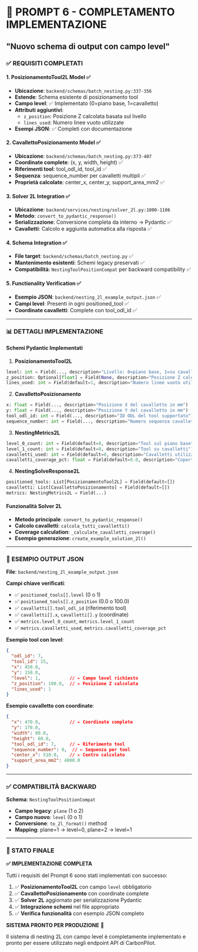 # 🎯 PROMPT 6 - COMPLETAMENTO IMPLEMENTAZIONE
## "Nuovo schema di output con campo level"

### ✅ REQUISITI COMPLETATI

#### 1. **PosizionamentoTool2L Model** ✅
- **Ubicazione**: `backend/schemas/batch_nesting.py:337-356`
- **Estende**: Schema esistente di posizionamento tool
- **Campo level**: ✅ Implementato (0=piano base, 1=cavalletto)
- **Attributi aggiuntivi**:
  - `z_position`: Posizione Z calcolata basata sul livello
  - `lines_used`: Numero linee vuoto utilizzate
- **Esempi JSON**: ✅ Completi con documentazione

#### 2. **CavallettoPosizionamento Model** ✅
- **Ubicazione**: `backend/schemas/batch_nesting.py:373-407`  
- **Coordinate complete**: (x, y, width, height) ✅
- **Riferimenti tool**: tool_odl_id, tool_id ✅
- **Sequenza**: sequence_number per cavalletti multipli ✅
- **Proprietà calcolate**: center_x, center_y, support_area_mm2 ✅

#### 3. **Solver 2L Integration** ✅
- **Ubicazione**: `backend/services/nesting/solver_2l.py:1000-1106`
- **Metodo**: `convert_to_pydantic_response()` 
- **Serializzazione**: Conversione completa da interno → Pydantic ✅
- **Cavalletti**: Calcolo e aggiunta automatica alla risposta ✅

#### 4. **Schema Integration** ✅
- **File target**: `backend/schemas/batch_nesting.py` ✅
- **Mantenimento esistenti**: Schemi legacy preservati ✅
- **Compatibilità**: `NestingToolPositionCompat` per backward compatibility ✅

#### 5. **Functionality Verification** ✅
- **Esempio JSON**: `backend/nesting_2l_example_output.json` ✅
- **Campi level**: Presenti in ogni positioned_tool ✅
- **Coordinate cavalletti**: Complete con tool_odl_id ✅

---

### 📊 DETTAGLI IMPLEMENTAZIONE

#### **Schemi Pydantic Implementati**

1. **PosizionamentoTool2L**
```python
level: int = Field(..., description="Livello: 0=piano base, 1=su cavalletto")
z_position: Optional[float] = Field(None, description="Posizione Z calcolata")
lines_used: int = Field(default=1, description="Numero linee vuoto utilizzate")
```

2. **CavallettoPosizionamento**
```python
x: float = Field(..., description="Posizione X del cavalletto in mm")
y: float = Field(..., description="Posizione Y del cavalletto in mm")
tool_odl_id: int = Field(..., description="ID ODL del tool supportato")
sequence_number: int = Field(..., description="Numero sequenza cavalletto")
```

3. **NestingMetrics2L**
```python
level_0_count: int = Field(default=0, description="Tool sul piano base")
level_1_count: int = Field(default=0, description="Tool su cavalletti")
cavalletti_used: int = Field(default=0, description="Cavalletti utilizzati")
cavalletti_coverage_pct: float = Field(default=0.0, description="Copertura cavalletti")
```

4. **NestingSolveResponse2L**
```python
positioned_tools: List[PosizionamentoTool2L] = Field(default=[])
cavalletti: List[CavallettoPosizionamento] = Field(default=[])
metrics: NestingMetrics2L = Field(...)
```

#### **Funzionalità Solver 2L**

- **Metodo principale**: `convert_to_pydantic_response()`
- **Calcolo cavalletti**: `calcola_tutti_cavalletti()` 
- **Coverage calculation**: `_calculate_cavalletti_coverage()`
- **Esempio generazione**: `create_example_solution_2l()`

---

### 🧪 ESEMPIO OUTPUT JSON

**File**: `backend/nesting_2l_example_output.json`

**Campi chiave verificati**:
- ✅ `positioned_tools[].level` (0 o 1)
- ✅ `positioned_tools[].z_position` (0.0 o 100.0)
- ✅ `cavalletti[].tool_odl_id` (riferimento tool)
- ✅ `cavalletti[].x`, `cavalletti[].y` (coordinate)
- ✅ `metrics.level_0_count`, `metrics.level_1_count`
- ✅ `metrics.cavalletti_used`, `metrics.cavalletti_coverage_pct`

**Esempio tool con level**:
```json
{
  "odl_id": 7,
  "tool_id": 15,
  "x": 450.0,
  "y": 150.0,
  "level": 1,           // ← Campo level richiesto
  "z_position": 100.0,  // ← Posizione Z calcolata
  "lines_used": 1
}
```

**Esempio cavalletto con coordinate**:
```json
{
  "x": 470.0,           // ← Coordinate complete
  "y": 170.0,
  "width": 80.0,
  "height": 60.0,
  "tool_odl_id": 7,     // ← Riferimento tool
  "sequence_number": 0,  // ← Sequenza per tool
  "center_x": 510.0,    // ← Centro calcolato
  "support_area_mm2": 4800.0
}
```

---

### ✅ COMPATIBILITÀ BACKWARD

**Schema**: `NestingToolPositionCompat`
- **Campo legacy**: `plane` (1 o 2) 
- **Campo nuovo**: `level` (0 o 1)
- **Conversione**: `to_2l_format()` method
- **Mapping**: plane=1 → level=0, plane=2 → level=1

---

### 🎉 STATO FINALE

**✅ IMPLEMENTAZIONE COMPLETA**

Tutti i requisiti del Prompt 6 sono stati implementati con successo:

1. ✅ **PosizionamentoTool2L** con campo `level` obbligatorio
2. ✅ **CavallettoPosizionamento** con coordinate complete  
3. ✅ **Solver 2L** aggiornato per serializzazione Pydantic
4. ✅ **Integrazione schemi** nel file appropriato
5. ✅ **Verifica funzionalità** con esempio JSON completo

**SISTEMA PRONTO PER PRODUZIONE** 🚀

Il sistema di nesting 2L con campo level è completamente implementato e pronto per essere utilizzato negli endpoint API di CarbonPilot. 
